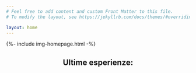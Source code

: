 ```yaml
---
# Feel free to add content and custom Front Matter to this file.
# To modify the layout, see https://jekyllrb.com/docs/themes/#overriding-theme-defaults

layout: home
---
```

{%- include img-homepage.html -%}

<div
style="

padding-top: 25px;
text-align: center;

">

<h2> Ultime esperienze: </h2>
</div>
